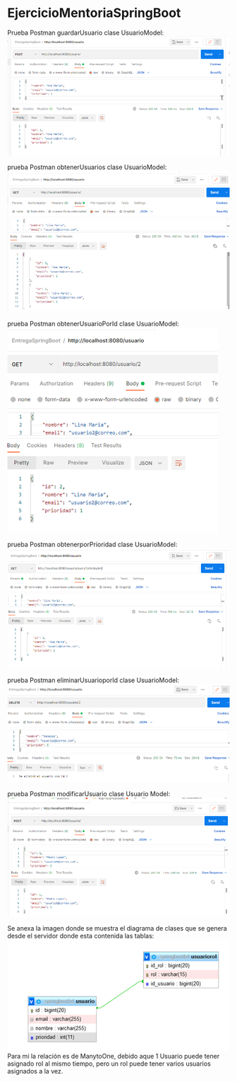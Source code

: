# EjercicioMentoriaSpringBoot
Prueba Postman guardarUsuario clase UsuarioModel:
![img.png](img.png)

prueba Postman obtenerUsuarios clase UsuarioModel:
![img_1.png](img_1.png)

prueba Postman obtenerUsuarioPorId clase UsuarioModel:
![img_2.png](img_2.png)

prueba Postman obtenerporPrioridad clase UsuarioModel:
![img_3.png](img_3.png)

prueba Postman eliminarUsuarioporId clase UsuarioModel:
![img_4.png](img_4.png)

prueba Postman modificarUsuario clase Usuario Model:
![img_5.png](img_5.png)

Se anexa la imagen donde se muestra el diagrama de clases que se genera desde el servidor donde esta contenida las tablas:
![img_6.png](img_6.png)
Para mi la relación es de ManytoOne, debido aque 1 Usuario puede tener asignado rol al mismo tiempo, pero un rol puede tener
varios usuarios asignados a la vez.